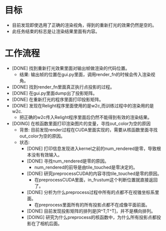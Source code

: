 # 目标
- 目前发现即使选用了正确的渲染视角，得到的重新打光的效果仍然是空的。
- 此任务结束的标志是让渲染结果里面有内容。

# 工作流程
- [DONE] 找到重新打光效果里面对输出帧做渲染的代码位置。
	- 结果: 输出帧的位置在gui.py里面，调用render_fn的时候会传入渲染视角。
- [DONE] 找到render_fn里面真正执行点投影的过程。
- [DONE] 在gui.py里面dump出了投影矩阵。
- [DONE] 在重新打光的程序里面打印投影矩阵。
- [DONE] 发现在Relight程序里面使用的是w2c,而训练过程中的渲染用的是w2c.
	- 把正确的w2c传入Relight程序里面后仍然不能得到有效的渲染结果。
- [DOING] 在核函数里面打印渲染图片的变量，寻找out_color为空的原因
	- 背景: 目前发现render过程在CUDA里面实现的，需要从核函数里面寻找out_color为空的原因。
	- 状态:
		- [DONE] 打印信息发现进入kernel之前的num_rendered是零，导致根本没有有效输入。
		- [DONE] 寻找num_rendered是零的原因。
			- num_rendered的前导是由tile_touched是零决定的。
		- [DONE] 研究preprocessCUDA的内容寻找tile_touched是零的原因。
			- 在preprocessCUDA里面，in_frustum这个判断位置就直接返回了。
		- [DONE] 分析为什么preprocess过程中所有的点都不在视锥坐标系里面。
			- 在preprocess里面所有的所有投影点都不在成像平面前面。
		- [DONE] 目前发现投影矩阵的排列是[R^T;T^T]，并不是横向排列。
		- [DOING] 研究为什么preprocess的核函数中，为什么所有投影点都投影在了相机后面。